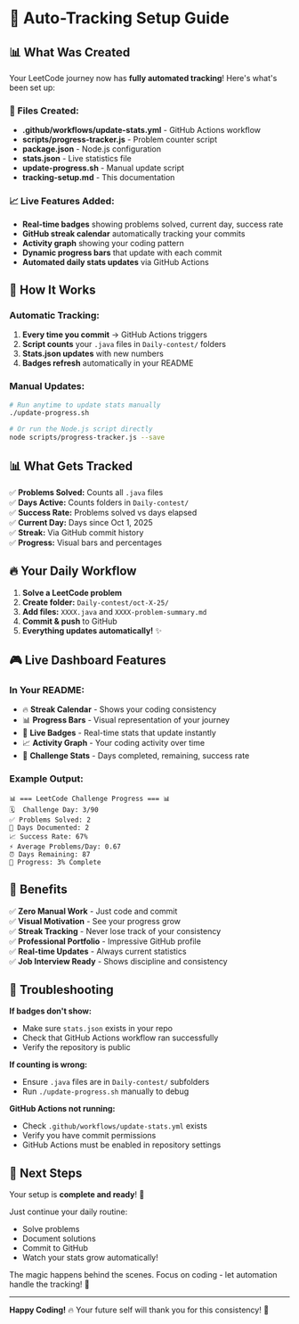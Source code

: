 # 🚀 Auto-Tracking Setup Guide

## 📊 What Was Created

Your LeetCode journey now has **fully automated tracking**! Here's what's been set up:

### 🔧 Files Created:
- **.github/workflows/update-stats.yml** - GitHub Actions workflow
- **scripts/progress-tracker.js** - Problem counter script  
- **package.json** - Node.js configuration
- **stats.json** - Live statistics file
- **update-progress.sh** - Manual update script
- **tracking-setup.md** - This documentation

### 📈 Live Features Added:
- **Real-time badges** showing problems solved, current day, success rate
- **GitHub streak calendar** automatically tracking your commits
- **Activity graph** showing your coding pattern
- **Dynamic progress bars** that update with each commit
- **Automated daily stats updates** via GitHub Actions

## 🎯 How It Works

### Automatic Tracking:
1. **Every time you commit** → GitHub Actions triggers
2. **Script counts** your `.java` files in `Daily-contest/` folders
3. **Stats.json updates** with new numbers
4. **Badges refresh** automatically in your README

### Manual Updates:
```bash
# Run anytime to update stats manually
./update-progress.sh

# Or run the Node.js script directly
node scripts/progress-tracker.js --save
```

## 📊 What Gets Tracked

✅ **Problems Solved:** Counts all `.java` files  
✅ **Days Active:** Counts folders in `Daily-contest/`  
✅ **Success Rate:** Problems solved vs days elapsed  
✅ **Current Day:** Days since Oct 1, 2025  
✅ **Streak:** Via GitHub commit history  
✅ **Progress:** Visual bars and percentages  

## 🔥 Your Daily Workflow

1. **Solve a LeetCode problem**
2. **Create folder:** `Daily-contest/oct-X-25/`
3. **Add files:** `XXXX.java` and `XXXX-problem-summary.md`
4. **Commit & push** to GitHub
5. **Everything updates automatically!** ✨

## 🎮 Live Dashboard Features

### In Your README:
- 🔥 **Streak Calendar** - Shows your coding consistency
- 📊 **Progress Bars** - Visual representation of your journey  
- 🎯 **Live Badges** - Real-time stats that update instantly
- 📈 **Activity Graph** - Your coding activity over time
- 📅 **Challenge Stats** - Days completed, remaining, success rate

### Example Output:
```
📊 === LeetCode Challenge Progress === 📊
🗓️  Challenge Day: 3/90
✅ Problems Solved: 2
📁 Days Documented: 2
📈 Success Rate: 67%
⚡ Average Problems/Day: 0.67
⏰ Days Remaining: 87
🎯 Progress: 3% Complete
```

## 🚀 Benefits

✅ **Zero Manual Work** - Just code and commit  
✅ **Visual Motivation** - See your progress grow  
✅ **Streak Tracking** - Never lose track of your consistency  
✅ **Professional Portfolio** - Impressive GitHub profile  
✅ **Real-time Updates** - Always current statistics  
✅ **Job Interview Ready** - Shows discipline and consistency  

## 🔧 Troubleshooting

**If badges don't show:**
- Make sure `stats.json` exists in your repo
- Check that GitHub Actions workflow ran successfully
- Verify the repository is public

**If counting is wrong:**
- Ensure `.java` files are in `Daily-contest/` subfolders
- Run `./update-progress.sh` manually to debug

**GitHub Actions not running:**
- Check `.github/workflows/update-stats.yml` exists
- Verify you have commit permissions
- GitHub Actions must be enabled in repository settings

## 🎯 Next Steps

Your setup is **complete and ready**! 🎉

Just continue your daily routine:
- Solve problems
- Document solutions  
- Commit to GitHub
- Watch your stats grow automatically!

The magic happens behind the scenes. Focus on coding - let automation handle the tracking! 🚀

---

**Happy Coding!** 🔥 Your future self will thank you for this consistency! 💪